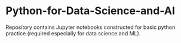 # Python-for-Data-Science-and-AI
Repository contains Jupyter notebooks constructed for basic python practice (required especially for data science and ML).
